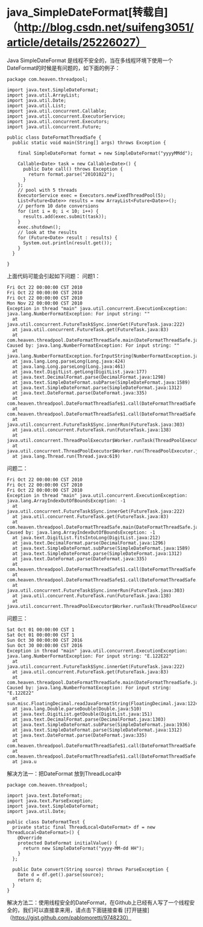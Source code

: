 # java_SimpleDateFormat[转载自]（http://blog.csdn.net/suifeng3051/article/details/25226027）
Java SimpleDateFormat 是线程不安全的，当在多线程环境下使用一个DateFormat的时候是有问题的，如下面的例子：


    package com.heaven.threadpool;

    import java.text.SimpleDateFormat;
    import java.util.ArrayList;
    import java.util.Date;
    import java.util.List;
    import java.util.concurrent.Callable;
    import java.util.concurrent.ExecutorService;
    import java.util.concurrent.Executors;
    import java.util.concurrent.Future;

    public class DateFormatThreadSafe {
      public static void main(String[] args) throws Exception {

        final SimpleDateFormat format = new SimpleDateFormat("yyyyMMdd");

        Callable<Date> task = new Callable<Date>() {
          public Date call() throws Exception {
            return format.parse("20101022");
          }
        };
        // pool with 5 threads
        ExecutorService exec = Executors.newFixedThreadPool(5);
        List<Future<Date>> results = new ArrayList<Future<Date>>();
        // perform 10 date conversions
        for (int i = 0; i < 10; i++) {
          results.add(exec.submit(task));
        }
        exec.shutdown();
        // look at the results
        for (Future<Date> result : results) {
          System.out.println(result.get());
        }
      }

    }
上面代码可能会引起如下问题：
问题1：

    Fri Oct 22 00:00:00 CST 2010
    Fri Oct 22 00:00:00 CST 2010
    Fri Oct 22 00:00:00 CST 2010
    Mon Nov 22 00:00:00 CST 2010
    Exception in thread "main" java.util.concurrent.ExecutionException: java.lang.NumberFormatException: For input string: ""
      at java.util.concurrent.FutureTask$Sync.innerGet(FutureTask.java:222)
      at java.util.concurrent.FutureTask.get(FutureTask.java:83)
      at com.heaven.threadpool.DateFormatThreadSafe.main(DateFormatThreadSafe.java:49)
    Caused by: java.lang.NumberFormatException: For input string: ""
      at java.lang.NumberFormatException.forInputString(NumberFormatException.java:48)
      at java.lang.Long.parseLong(Long.java:424)
      at java.lang.Long.parseLong(Long.java:461)
      at java.text.DigitList.getLong(DigitList.java:177)
      at java.text.DecimalFormat.parse(DecimalFormat.java:1298)
      at java.text.SimpleDateFormat.subParse(SimpleDateFormat.java:1589)
      at java.text.SimpleDateFormat.parse(SimpleDateFormat.java:1312)
      at java.text.DateFormat.parse(DateFormat.java:335)
      at com.heaven.threadpool.DateFormatThreadSafe$1.call(DateFormatThreadSafe.java:31)
      at com.heaven.threadpool.DateFormatThreadSafe$1.call(DateFormatThreadSafe.java:1)
      at java.util.concurrent.FutureTask$Sync.innerRun(FutureTask.java:303)
      at java.util.concurrent.FutureTask.run(FutureTask.java:138)
      at java.util.concurrent.ThreadPoolExecutor$Worker.runTask(ThreadPoolExecutor.java:886)
      at java.util.concurrent.ThreadPoolExecutor$Worker.run(ThreadPoolExecutor.java:908)
      at java.lang.Thread.run(Thread.java:619)

问题二：

    Fri Oct 22 00:00:00 CST 2010
    Fri Oct 22 00:00:00 CST 2010
    Fri Oct 22 00:00:00 CST 2010
    Exception in thread "main" java.util.concurrent.ExecutionException: java.lang.ArrayIndexOutOfBoundsException: -1
      at java.util.concurrent.FutureTask$Sync.innerGet(FutureTask.java:222)
      at java.util.concurrent.FutureTask.get(FutureTask.java:83)
      at com.heaven.threadpool.DateFormatThreadSafe.main(DateFormatThreadSafe.java:32)
    Caused by: java.lang.ArrayIndexOutOfBoundsException: -1
      at java.text.DigitList.fitsIntoLong(DigitList.java:212)
      at java.text.DecimalFormat.parse(DecimalFormat.java:1296)
      at java.text.SimpleDateFormat.subParse(SimpleDateFormat.java:1589)
      at java.text.SimpleDateFormat.parse(SimpleDateFormat.java:1312)
      at java.text.DateFormat.parse(DateFormat.java:335)
      at com.heaven.threadpool.DateFormatThreadSafe$1.call(DateFormatThreadSafe.java:19)
      at com.heaven.threadpool.DateFormatThreadSafe$1.call(DateFormatThreadSafe.java:1)
      at java.util.concurrent.FutureTask$Sync.innerRun(FutureTask.java:303)
      at java.util.concurrent.FutureTask.run(FutureTask.java:138)
      at java.util.concurrent.ThreadPoolExecutor$Worker.runTask(ThreadPoolExecutor.java:886)
      
问题三：

    Sat Oct 01 00:00:00 CST 1
    Sat Oct 01 00:00:00 CST 1
    Sun Oct 30 00:00:00 CST 2016
    Sun Oct 30 00:00:00 CST 2016
    Exception in thread "main" java.util.concurrent.ExecutionException: java.lang.NumberFormatException: For input string: "E.122E22"
      at java.util.concurrent.FutureTask$Sync.innerGet(FutureTask.java:222)
      at java.util.concurrent.FutureTask.get(FutureTask.java:83)
      at com.heaven.threadpool.DateFormatThreadSafe.main(DateFormatThreadSafe.java:32)
    Caused by: java.lang.NumberFormatException: For input string: "E.122E22"
      at sun.misc.FloatingDecimal.readJavaFormatString(FloatingDecimal.java:1224)
      at java.lang.Double.parseDouble(Double.java:510)
      at java.text.DigitList.getDouble(DigitList.java:151)
      at java.text.DecimalFormat.parse(DecimalFormat.java:1303)
      at java.text.SimpleDateFormat.subParse(SimpleDateFormat.java:1936)
      at java.text.SimpleDateFormat.parse(SimpleDateFormat.java:1312)
      at java.text.DateFormat.parse(DateFormat.java:335)
      at com.heaven.threadpool.DateFormatThreadSafe$1.call(DateFormatThreadSafe.java:19)
      at com.heaven.threadpool.DateFormatThreadSafe$1.call(DateFormatThreadSafe.java:1)
      at java.u

解决方法一：把DateFormat 放到ThreadLocal中

    package com.heaven.threadpool;

    import java.text.DateFormat;
    import java.text.ParseException;
    import java.text.SimpleDateFormat;
    import java.util.Date;

    public class DateFormatTest {
      private static final ThreadLocal<DateFormat> df = new ThreadLocal<DateFormat>() {
        @Override
        protected DateFormat initialValue() {
          return new SimpleDateFormat("yyyy-MM-dd HH");
        }
      };

      public Date convert(String source) throws ParseException {
        Date d = df.get().parse(source);
        return d;
      }
    }
解决方法二：使用线程安全的DateFormat，在Github上已经有人写了一个线程安全的，我们可以直接拿来用，请点击下面链接查看
[打开链接]（https://gist.github.com/pablomoretti/9748230）

